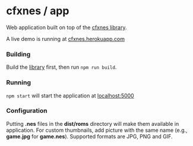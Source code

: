 # cfxnes / app

Web application built on top of the [cfxnes library](../lib).

A live demo is running at [cfxnes.herokuapp.com](http://cfxnes.herokuapp.com)

### Building

Build the [library](../lib) first, then run `npm run build`.

### Running

`npm start` will start the application at [localhost:5000](http://localhost:5000)

### Configuration

Putting **.nes** files in the **dist/roms** directory will make them available in application.
For custom thumbnails, add picture with the same name (e.g., **game.jpg** for **game.nes**). Supported formats are JPG, PNG and GIF.
